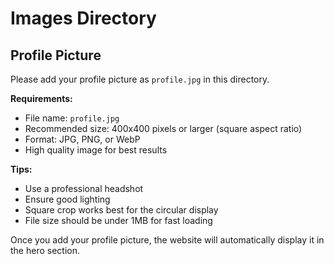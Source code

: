 # Images Directory

## Profile Picture
Please add your profile picture as `profile.jpg` in this directory.

**Requirements:**
- File name: `profile.jpg`
- Recommended size: 400x400 pixels or larger (square aspect ratio)
- Format: JPG, PNG, or WebP
- High quality image for best results

**Tips:**
- Use a professional headshot
- Ensure good lighting
- Square crop works best for the circular display
- File size should be under 1MB for fast loading

Once you add your profile picture, the website will automatically display it in the hero section.